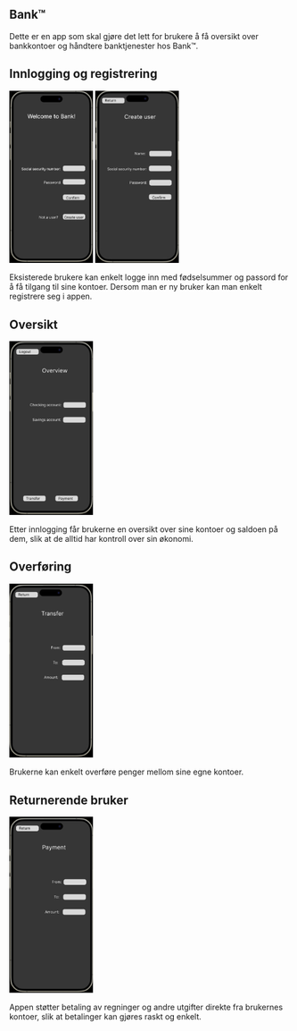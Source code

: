 ## Bank™

Dette er en app som skal gjøre det lett for brukere å få oversikt over bankkontoer og håndtere banktjenester hos Bank™. 

## Innlogging og registrering
<img src="resources/login.png" width="150"/>
<img src="resources/register.png" width="150"/>

Eksisterede brukere kan enkelt logge inn med fødselsummer og passord for å få tilgang til sine kontoer. Dersom man er ny bruker kan man enkelt registrere seg i appen. 

## Oversikt
<img src="resources/overview.png" width="150"/>

Etter innlogging får brukerne en oversikt over sine kontoer og saldoen på dem, slik at de alltid har kontroll over sin økonomi.

## Overføring
<img src="resources/transfer.png" width="150"/>

Brukerne kan enkelt overføre penger mellom sine egne kontoer. 

## Returnerende bruker
<img src="resources/payment.png" width="150"/>

Appen støtter betaling av regninger og andre utgifter direkte fra brukernes kontoer, slik at betalinger kan gjøres raskt og enkelt.
